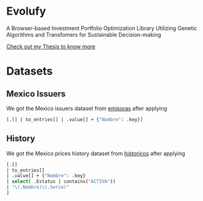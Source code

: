 # Evolufy
A Browser-based Investment Portfolio Optimization Library Utilizing Genetic Algorithms and Transfomers for Sustainable Decision-making

[Check out my Thesis to know more](https://carlos-eduardo-sanchez-torres.sanchezcarlosjr.com/Evolufy-Making-Sustainable-Finance-a-Reality-with-a-Web-based-Investment-Portfolio-Library-that-Uti-c3a1983ae6d24851b979d114b3784c2d)

# Datasets
## Mexico Issuers
We got the Mexico issuers dataset from [emisoras](https://databursatil.com/docs.html#emisoras) after applying

```bash
[.[] | to_entries[] | .value[] + {"Nombre": .key}]
```

## History
We got the Mexico prices history dataset from [historicos](https://databursatil.com/docs.html#historicos) after applying
```bash
[.[] 
| to_entries[] 
| .value[] + {"Nombre": .key} 
| select( .Estatus | contains("ACTIVA")) 
| "\(.Nombre)\(.Serie)"
] 
```
